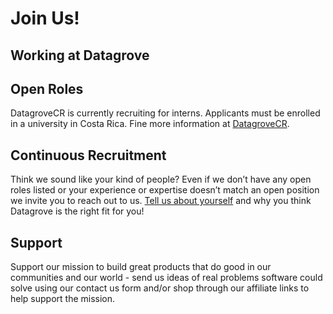 <div class="table-wrapper" markdown="block">

# Join Us!

## Working at Datagrove

## Open Roles
DatagroveCR is currently recruiting for interns. Applicants must be enrolled in a university in Costa Rica. Fine more information at [DatagroveCR](https://datagrovecr.com/jobs/).

## Continuous Recruitment
Think we sound like your kind of people? Even if we don’t have any open roles listed or your experience or expertise doesn’t match an open position we invite you to reach out to us. [Tell us about yourself](https://twitter.com/datagrovecr) and why you think Datagrove is the right fit for you!

## Support
Support our mission to build great products that do good in our communities and our world - send us ideas of real problems software could solve using our contact us form and/or shop through our affiliate links to help support the mission.

</div>